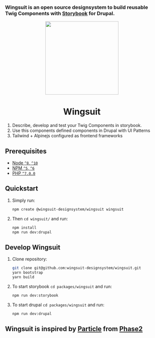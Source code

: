 ### Wingsuit is an open source designsystem to build reusable Twig Components with [Storybook](https://storybook.js.org/) for Drupal.
<p align="center">
<img src="https://github.com/wingsuit-designsystem/wingsuit/raw/master/images/logo_wingsuit_c_i_t.svg" width="240px">
<h1 align="center">Wingsuit</h1>
</p>

1.  Describe, develop and test your Twig Components in storybook.
1.  Use this components defined components in Drupal with UI Patterns
1.  Tailwind + Alpinejs configured as frontend frameworks

## Prerequisites

- [Node `^8`, `^10`](https://nodejs.org)
- [NPM `^5`, `^6`](https://www.npmjs.com/)
- [PHP `^7.0.0`](https://php.net)


## Quickstart

1. Simply run:

   ```bash
   npm create @wingsuit-designsystem/wingsuit wingsuit
   ```

1. Then `cd wingsuit/` and run:

   ```bash
   npm install
   npm run dev:drupal
   ```


## Develop Wingsuit
1. Clone repository:

   ```bash
   git clone git@github.com:wingsuit-designsystem/wingsuit.git
   yarn bootstrap
   yarn build
   ```

1. To start storybook `cd packages/wingsuit` and run:

   ```bash
   npm run dev:storybook
   ```

1. To start drupal `cd packages/wingsuit` and run:

   ```bash
   npm run dev:drupal
   ```
## Wingsuit is inspired by [Particle](https://github.com/phase2/particle) from [Phase2](https://www.phase2technology.com/)

